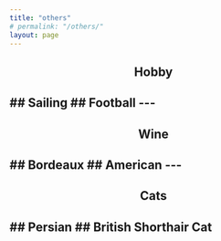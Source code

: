 ```yaml
---
title: "others"
# permalink: "/others/"
layout: page
---
```



<!-- <head>
    <script src="https://cdn.mathjax.org/mathjax/latest/MathJax.js?config=TeX-AMS-MML_HTMLorMML" type="text/javascript"></script>
    <script type="text/x-mathjax-config">
        MathJax.Hub.Config({
            tex2jax: {
            skipTags: ['script', 'noscript', 'style', 'textarea', 'pre'],
            inlineMath: [['$','$']]
            }
        });
    </script>
</head> -->


<h2><center>Hobby</center><h2>
## Sailing
## Football
---
<h2><center>Wine</center><h2>
## Bordeaux
## American
---
<h2><center>Cats</center><h2>
## Persian
## British Shorthair Cat